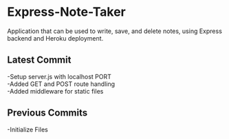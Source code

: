 # Express-Note-Taker
Application that can be used to write, save, and delete notes, using Express backend and Heroku deployment. 


## Latest Commit  
-Setup server.js with localhost PORT  
-Added GET and POST route handling  
-Added middleware for static files  

## Previous Commits  
-Initialize Files  